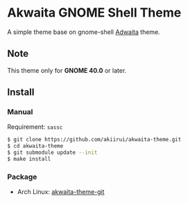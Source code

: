 # Akwaita GNOME Shell Theme

A simple theme base on gnome-shell [Adwaita][theme-upstream] theme.

[theme-upstream]: https://gitlab.gnome.org/GNOME/gnome-shell/-/tree/main/data/theme/gnome-shell-sass

## Note

This theme only for **GNOME 40.0** or later.

## Install

### Manual

Requirement: `sassc`

```bash
$ git clone https://github.com/akiirui/akwaita-theme.git
$ cd akwaita-theme
$ git submodule update --init
$ make install
```

### Package

- Arch Linux: [akwaita-theme-git][aur]

[aur]: https://aur.archlinux.org/packages/akwaita-theme-git/
